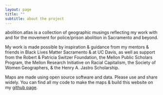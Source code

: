 ```yaml
---
layout: page
title: ""
subtitle: about the project
---
```


abolition.atlas is a collection of geographic musings reflecting my work with and for the movement for police/prison abolition in Sacramento and beyond.

My work is made possible by inspiration & guidance from my mentors & friends in Black Lives Matter Sacramento & at UC Davis, as well as support from the Robert & Patricia Switzer Foundation, the Mellon Public Scholars Program, the Mellon Research Initiative on Racial Capitalism, the Society of Women Geographers, & the Henry A. Jastro Scholarship.

Maps are made using open source software and data.  Please use and share widely. You can find all my code to make the maps & build this website on my [github page](https://github.com/miakd/). 
